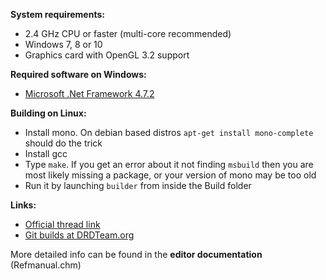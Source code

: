 **System requirements:**
- 2.4 GHz CPU or faster (multi-core recommended)
- Windows 7, 8 or 10
- Graphics card with OpenGL 3.2 support

**Required software on Windows:**
- [Microsoft .Net Framework 4.7.2](https://dotnet.microsoft.com/download/dotnet-framework/net472)

**Building on Linux:**
- Install mono. On debian based distros `apt-get install mono-complete` should do the trick
- Install gcc
- Type `make`. If you get an error about it not finding `msbuild` then you are most likely missing a package, or your version of mono may be too old
- Run it by launching `builder` from inside the Build folder

**Links:**
- [Official thread link](https://forum.zdoom.org/viewtopic.php?f=232&t=66745)
- [Git builds at DRDTeam.org](https://devbuilds.drdteam.org/ultimatedoombuilder/) 

More detailed info can be found in the **editor documentation** (Refmanual.chm)

